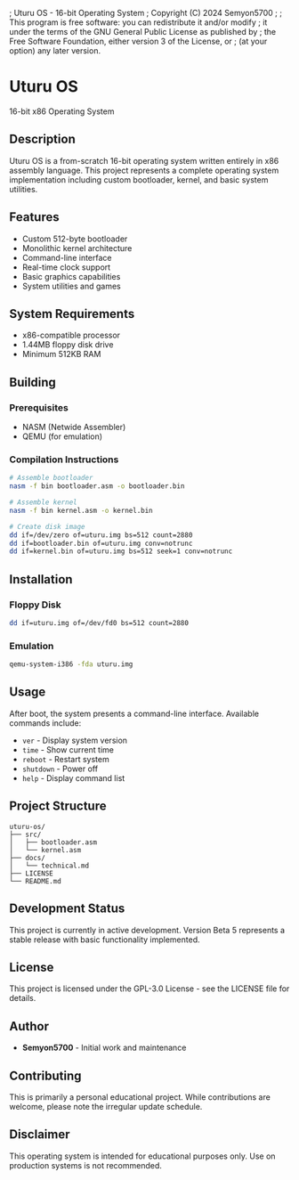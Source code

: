 ; Uturu OS - 16-bit Operating System
; Copyright (C) 2024 Semyon5700
;
; This program is free software: you can redistribute it and/or modify
; it under the terms of the GNU General Public License as published by
; the Free Software Foundation, either version 3 of the License, or
; (at your option) any later version.
# Uturu OS

16-bit x86 Operating System

## Description

Uturu OS is a from-scratch 16-bit operating system written entirely in x86 assembly language. This project represents a complete operating system implementation including custom bootloader, kernel, and basic system utilities.

## Features

- Custom 512-byte bootloader
- Monolithic kernel architecture
- Command-line interface
- Real-time clock support
- Basic graphics capabilities
- System utilities and games

## System Requirements

- x86-compatible processor
- 1.44MB floppy disk drive
- Minimum 512KB RAM

## Building

### Prerequisites
- NASM (Netwide Assembler)
- QEMU (for emulation)

### Compilation Instructions

```bash
# Assemble bootloader
nasm -f bin bootloader.asm -o bootloader.bin

# Assemble kernel  
nasm -f bin kernel.asm -o kernel.bin

# Create disk image
dd if=/dev/zero of=uturu.img bs=512 count=2880
dd if=bootloader.bin of=uturu.img conv=notrunc
dd if=kernel.bin of=uturu.img bs=512 seek=1 conv=notrunc
```

## Installation

### Floppy Disk
```bash
dd if=uturu.img of=/dev/fd0 bs=512 count=2880
```

### Emulation
```bash
qemu-system-i386 -fda uturu.img
```

## Usage

After boot, the system presents a command-line interface. Available commands include:

- `ver` - Display system version
- `time` - Show current time
- `reboot` - Restart system
- `shutdown` - Power off
- `help` - Display command list

## Project Structure

```
uturu-os/
├── src/
│   ├── bootloader.asm
│   └── kernel.asm
├── docs/
│   └── technical.md
├── LICENSE
└── README.md
```

## Development Status

This project is currently in active development. Version Beta 5 represents a stable release with basic functionality implemented.

## License

This project is licensed under the GPL-3.0 License - see the LICENSE file for details.

## Author

- **Semyon5700** - Initial work and maintenance

## Contributing

This is primarily a personal educational project. While contributions are welcome, please note the irregular update schedule.

## Disclaimer

This operating system is intended for educational purposes only. Use on production systems is not recommended.
